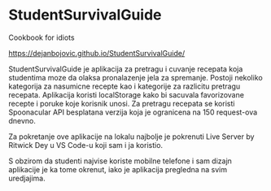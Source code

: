 # StudentSurvivalGuide
Cookbook for idiots

https://dejanbojovic.github.io/StudentSurvivalGuide/

StudentSurvivalGuide je aplikacija za pretragu i cuvanje recepata koja studentima moze da olaksa pronalazenje jela za spremanje.
Postoji nekoliko kategorija za nasumicne recepte kao i kategorije za razlicitu pretragu recepata.
Aplikacija koristi localStorage kako bi sacuvala favorizovane recepte i poruke koje korisnik unosi.
Za pretragu recepata se koristi Spoonacular API besplatana verzija koja je ogranicena na 150 request-ova dnevno.

Za pokretanje ove aplikacije na lokalu najbolje je pokrenuti Live Server by Ritwick Dey u VS Code-u koji sam i ja koristio.

S obzirom da studenti najvise koriste mobilne telefone i sam dizajn aplikacije je ka tome okrenut, iako je aplikacija pregledna na svim uredjajima.
